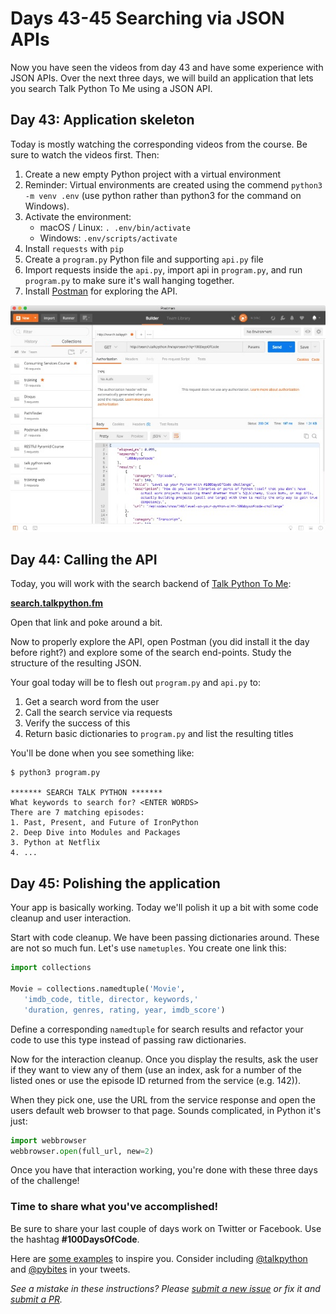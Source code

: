 # Days 43-45 Searching via JSON APIs

Now you have seen the videos from day 43 and have some experience with JSON APIs. Over the next three days, we will build an application that lets you search Talk Python To Me using a JSON API.

## Day 43: Application skeleton

Today is mostly watching the corresponding videos from the course. Be sure to watch the videos first. Then:

1. Create a new empty Python project with a virtual environment
2. Reminder: Virtual environments are created using the commend `python3 -m venv .env` (use python rather than python3 for the command on Windows).
3. Activate the environment:
	* macOS / Linux: `. .env/bin/activate`
	* Windows: `.env/scripts/activate`
6. Install `requests` with `pip`
7. Create a `program.py` Python file and supporting `api.py` file 
8. Import requests inside the `api.py`, import api in `program.py`, and run `program.py` to make sure it's wall hanging together.
9. Install [Postman](https://www.getpostman.com/) for exploring the API.

[![](./readme_resources/post-sm.jpg)](./readme_resources/post.png)


## Day 44: Calling the API

Today, you will work with the search backend of [Talk Python To Me](https://talkpython.fm/): 

**[search.talkpython.fm](http://search.talkpython.fm/)**

Open that link and poke around a bit.

Now to properly explore the API, open Postman (you did install it the day before right?) and explore some of the search end-points. Study the structure of the resulting JSON.

Your goal today will be to flesh out `program.py` and `api.py` to:

1. Get a search word from the user
2. Call the search service via requests
3. Verify the success of this
4. Return basic dictionaries to `program.py` and list the resulting titles

You'll be done when you see something like:

```
$ python3 program.py

******* SEARCH TALK PYTHON *******
What keywords to search for? <ENTER WORDS>
There are 7 matching episodes:
1. Past, Present, and Future of IronPython
2. Deep Dive into Modules and Packages
3. Python at Netflix
4. ...
```

## Day 45: Polishing the application

Your app is basically working. Today we'll polish it up a bit with some code cleanup and user interaction.

Start with code cleanup. We have been passing dictionaries around. These are not so much fun. Let's use `nametuples`. You create one link this:

```python
import collections

Movie = collections.namedtuple('Movie', 
   'imdb_code, title, director, keywords,'
   'duration, genres, rating, year, imdb_score')
```

Define a corresponding `namedtuple` for search results and refactor your code to use this type instead of passing raw dictionaries.

Now for the interaction cleanup. Once you display the results, ask the user if they want to view any of them (use an index, ask for a number of the listed ones or use the episode ID returned from the service (e.g. 142)). 

When they pick one, use the URL from the service response and open the users default web browser to that page. Sounds complicated, in Python it's just:

```python
import webbrowser
webbrowser.open(full_url, new=2)
```

Once you have that interaction working, you're done with these three days of the challenge!

### Time to share what you've accomplished!

Be sure to share your last couple of days work on Twitter or Facebook. Use the hashtag **#100DaysOfCode**. 

Here are [some examples](https://twitter.com/search?q=%23100DaysOfCode) to inspire you. Consider including [@talkpython](https://twitter.com/talkpython) and [@pybites](https://twitter.com/pybites) in your tweets.

*See a mistake in these instructions? Please [submit a new issue](https://github.com/talkpython/100daysofcode-with-python-course/issues) or fix it and [submit a PR](https://github.com/talkpython/100daysofcode-with-python-course/pulls).*
